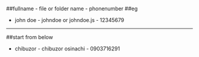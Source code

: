 ##fullname - file or folder name - phonenumber
##eg
- john doe - johndoe or johndoe.js - 12345679
--------------------------------------
##start from below
- chibuzor - chibuzor osinachi - 0903716291
